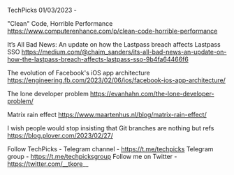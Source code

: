 TechPicks 01/03/2023 -

"Clean" Code, Horrible Performance
https://www.computerenhance.com/p/clean-code-horrible-performance

It’s All Bad News: An update on how the Lastpass breach affects Lastpass SSO
https://medium.com/@chaim_sanders/its-all-bad-news-an-update-on-how-the-lastpass-breach-affects-lastpass-sso-9b4fa64466f6

The evolution of Facebook's iOS app architecture
https://engineering.fb.com/2023/02/06/ios/facebook-ios-app-architecture/

The lone developer problem
https://evanhahn.com/the-lone-developer-problem/

Matrix rain effect
https://www.maartenhus.nl/blog/matrix-rain-effect/

I wish people would stop insisting that Git branches are nothing but refs
https://blog.plover.com/2023/02/27/

Follow TechPicks -
Telegram channel - https://t.me/techpicks
Telegram group - https://t.me/techpicksgroup
Follow me on Twitter - https://twitter.com/__tkore__